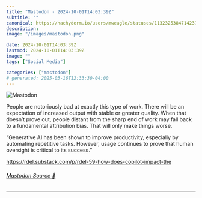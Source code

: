 ```yaml
---
title: "Mastodon - 2024-10-01T14:03:39Z"
subtitle: ""
canonical: https://hachyderm.io/users/mweagle/statuses/113232538471423764
description:
image: "/images/mastodon.png"

date: 2024-10-01T14:03:39Z
lastmod: 2024-10-01T14:03:39Z
image: ""
tags: ["Social Media"]

categories: ["mastodon"]
# generated: 2025-03-16T12:33:30-04:00
---
```

![Mastodon](/images/mastodon.png)

<p>People are notoriously bad at exactly this type of work. There will be an expectation of increased output with stable or greater quality. When that doesn’t prove out, people distant from the sharp end of work may fall back to a fundamental attribution bias. That will only make things worse. </p><p>“Generative AI has been shown to improve productivity, especially by automating repetitive tasks. However, usage continues to prove that human oversight is critical to its success.”</p><p><a href="https://rdel.substack.com/p/rdel-59-how-does-copilot-impact-the" target="_blank" rel="nofollow noopener noreferrer" translate="no"><span class="invisible">https://</span><span class="ellipsis">rdel.substack.com/p/rdel-59-ho</span><span class="invisible">w-does-copilot-impact-the</span></a></p>


###### [Mastodon Source 🐘](https://hachyderm.io/@mweagle/113232538471423764)

___
